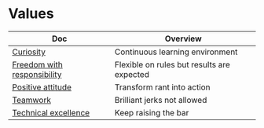 # Values

<!-- prettier-ignore-start -->
<!-- start_toc -->
| Doc | Overview |
|--|--|
| [Curiosity](/values/curiosity.md#readme) | Continuous learning environment |
| [Freedom with responsibility](/values/freedom-with-responsibility.md#readme) | Flexible on rules but results are expected |
| [Positive attitude](/values/positive-attitude.md#readme) | Transform rant into action |
| [Teamwork](/values/teamwork.md#readme) | Brilliant jerks not allowed |
| [Technical excellence](/values/technical-excellence.md#readme) | Keep raising the bar |
<!-- end_toc -->
<!-- prettier-ignore-end -->
